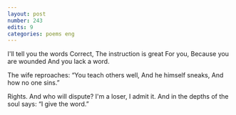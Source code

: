 ```yaml
---
layout: post
number: 243
edits: 9
categories: poems eng
---
```


I'll tell you the words 
Correct,
The instruction is great
For you, 
Because you are wounded
And you lack a word.

The wife reproaches:
“You teach others well,
And he himself sneaks,
And how no one sins.”

Rights. 
And who will dispute?
I'm a loser, I admit it.
And in the depths of the soul says:
“I give the word.”
